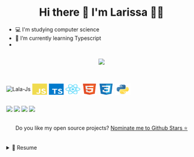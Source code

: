 <h1 align='center'>
  Hi there 👋 I'm Larissa 👩‍💻
</h1>

- 💻 I'm studying computer science 
- 🌱 I’m currently learning Typescript
- 
##

<p align='center'>
  <a href="#"><img src="https://github-readme-stats.vercel.app/api?username=lalabohm&show_icons=true&count_private=true&theme=dark" width="350"></a>
</p>

##
<div style="display: inline_block"><br>
  <img  align="center" alt="Lala-Js" height="30" width="40" src="https://cdn.jsdelivr.net/gh/devicons/devicon/icons/c/c-original.svg" />   
  <img align="center" alt="Lala-Js" height="30" width="40" src="https://raw.githubusercontent.com/devicons/devicon/master/icons/javascript/javascript-plain.svg">
  <img align="center" alt="Lala-Ts" height="30" width="40" src="https://raw.githubusercontent.com/devicons/devicon/master/icons/typescript/typescript-plain.svg">
  <img align="center" alt="Lala-React" height="30" width="40" src="https://raw.githubusercontent.com/devicons/devicon/master/icons/react/react-original.svg">
  <img align="center" alt="Lala-HTML" height="30" width="40" src="https://raw.githubusercontent.com/devicons/devicon/master/icons/html5/html5-original.svg">
  <img align="center" alt="Lala-CSS" height="30" width="40" src="https://raw.githubusercontent.com/devicons/devicon/master/icons/css3/css3-original.svg">
  <img align="center" alt="Lala-Python" height="30" width="40" src="https://raw.githubusercontent.com/devicons/devicon/master/icons/python/python-original.svg"> 
</div>

##
 
<div> 
  <a href="https://instagram.com/lala.bohm" target="_blank"><img src="https://img.shields.io/badge/-Instagram-%23E4405F?style=for-the-badge&logo=instagram&logoColor=white" target="_blank"></a>
 <a href="https://discord.gg/larissaa3866" target="_blank"><img src="https://img.shields.io/badge/Discord-7289DA?style=for-the-badge&logo=discord&logoColor=white" target="_blank"></a> 
  <a href = "mailto:lalala.bohm@gmail.com"><img src="https://img.shields.io/badge/-Gmail-%23333?style=for-the-badge&logo=gmail&logoColor=white" target="_blank"></a>
  <a href="https://www.linkedin.com/in/larissa-bohm-77b538288/" target="_blank"><img src="https://img.shields.io/badge/-LinkedIn-%230077B5?style=for-the-badge&logo=linkedin&logoColor=white" target="_blank"></a> 
  
  ##
  
<p align='center'>
  Do you like my open source projects? <a href='https://stars.github.com/nominate/'>Nominate me to Github Stars ⭐</a>
</p>

  ##
  
</div>
<details>
  <summary>📃 Resume</summary>

## Education

- 📚 ** Computer Science**\
📆 2023 - 2026\
📍 **IDP** - Brasilia, Brazil
